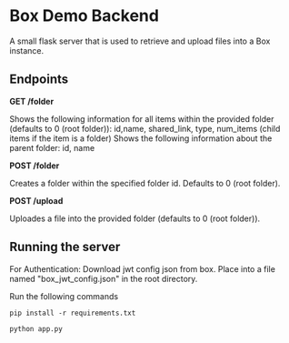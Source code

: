 # Box Demo Backend

A small flask server that is used to retrieve and upload files into a Box instance.

## Endpoints

**GET /folder**

Shows the following information for all items within the provided folder (defaults to 0 (root folder)): id,name, shared_link, type, num_items (child items if the item is a folder)
Shows the following information about the parent folder: id, name

**POST /folder**

Creates a folder within the specified folder id. Defaults to 0 (root folder).

**POST /upload**

Uploades a file into the provided folder (defaults to 0 (root folder)).

## Running the server

For Authentication: Download jwt config json from box. Place into a file named "box_jwt_config.json" in the root directory.

Run the following commands

`pip install -r requirements.txt`

`python app.py`
